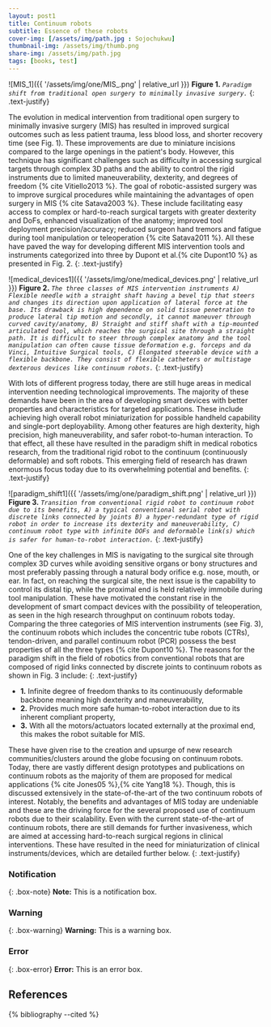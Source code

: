 ```yaml
---
layout: post1
title: Continuum robots
subtitle: Essence of these robots
cover-img: [/assets/img/path.jpg : Sojochukwu]
thumbnail-img: /assets/img/thumb.png
share-img: /assets/img/path.jpg
tags: [books, test]
---
```


![MIS_1]({{ '/assets/img/one/MIS_.png' | relative_url }})
**Figure 1.** *`Paradigm shift from traditional open surgery to minimally invasive surgery.`*
{: .text-justify}

The evolution in medical intervention from traditional open surgery to minimally invasive surgery (MIS) has resulted in improved surgical outcomes such as less patient trauma, less blood loss, and shorter recovery time (see Fig. 1). These improvements are due to miniature incisions compared to the large openings in the patient's body. However, this technique has significant challenges such as difficulty in accessing surgical targets through complex 3D paths and the ability to control the rigid instruments due to limited maneuverability, dexterity, and degrees of freedom {% cite Vitiello2013 %}. The goal of robotic-assisted surgery was to improve surgical procedures while maintaining the advantages of open surgery in MIS {% cite Satava2003 %}. These include facilitating easy access to complex or hard-to-reach surgical targets with greater dexterity and DoFs, enhanced visualization of the anatomy; improved tool deployment precision/accuracy; reduced surgeon hand tremors and fatigue during tool manipulation or teleoperation {% cite Satava2011 %}. All these have paved the way for developing different MIS intervention tools and instruments categorized into three by Dupont et al.{% cite Dupont10 %} as presented in Fig. 2. 
{: .text-justify}

![medical_devices1]({{ '/assets/img/one/medical_devices.png' | relative_url }})
**Figure 2.** *`The three classes of MIS intervention instruments A) Flexible needle with a straight shaft having a bevel tip that steers and changes its direction upon application of lateral force at the base. Its drawback is high dependence on solid tissue penetration to produce lateral tip motion and secondly, it cannot maneuver through curved cavity/anatomy, B) Straight and stiff shaft with a tip-mounted articulated tool, which reaches the surgical site through a straight path. It is difficult to steer through complex anatomy and the tool manipulation can often cause tissue deformation e.g. forceps and da Vinci, Intuitive Surgical tools, C) Elongated steerable device with a flexible backbone. They consist of flexible catheters or multistage dexterous devices like continuum robots.`* 
{: .text-justify}

With lots of different progress today, there are still huge areas in medical intervention needing technological improvements. The majority of these demands have been in the area of developing smart devices with better properties and characteristics for targeted applications. These include achieving high overall robot miniaturization for possible handheld capability and single-port deployability. Among other features are high dexterity, high precision, high maneuverability, and safer robot-to-human interaction. To that effect, all these have resulted in the paradigm shift in medical robotics research, from the traditional rigid robot to the continuum (continuously deformable) and soft robots. This emerging field of research has drawn enormous focus today due to its overwhelming potential and benefits. 
{: .text-justify}

![paradigm_shift1]({{ '/assets/img/one/paradigm_shift.png' | relative_url }})
**Figure 3.** *`Transition from conventional rigid robot to continuum robot due to its benefits, A) a typical conventional serial robot with discrete links connected by joints B) a hyper-redundant type of rigid robot in order to increase its dexterity and maneuverability, C) continuum robot type with infinite DOFs and deformable link(s) which is safer for human-to-robot interaction.`*
{: .text-justify}

One of the key challenges in MIS is navigating to the surgical site through complex 3D curves while avoiding sensitive organs or bony structures and most preferably passing through a natural body orifice e.g. nose, mouth, or ear. In fact, on reaching the surgical site, the next issue is the capability to control its distal tip, while the proximal end is held relatively immobile during tool manipulation. These have motivated the constant rise in the development of smart compact devices with the possibility of teleoperation, as seen in the high research throughput on continuum robots today. Comparing the three categories of MIS intervention instruments (see Fig. 3), the continuum robots which includes the concentric tube robots (CTRs), tendon-driven, and parallel continuum robot (PCR) possess the best properties of all the three types {% cite Dupont10 %}. The reasons for the paradigm shift in the field of robotics from conventional robots that are composed of rigid links connected by discrete joints to continuum robots as shown in Fig. 3 include:
{: .text-justify}
- **1.** Infinite degree of freedom thanks to its continuously deformable backbone meaning high dexterity and maneuverability,
- **2.** Provides much more safe human-to-robot interaction due to its inherent compliant property,
- **3.** With all the motors/actuators located externally at the proximal end, this makes the robot suitable for MIS. 

These have given rise to the creation and upsurge of new research communities/clusters around the globe focusing on continuum robots. Today, there are vastly different design prototypes and publications on continuum robots as the majority of them are proposed for medical applications {% cite Jones05 %},{% cite Yang18 %}. Though, this is discussed extensively in the state-of-the-art of the two continuum robots of interest. Notably, the benefits and advantages of MIS today are undeniable and these are the driving force for the several proposed use of continuum robots due to their scalability. Even with the current state-of-the-art of continuum robots, there are still demands for further invasiveness, which are aimed at accessing hard-to-reach surgical regions in clinical interventions. These have resulted in the need for miniaturization of clinical instruments/devices, which are detailed further below.
{: .text-justify}


### Notification

{: .box-note}
**Note:** This is a notification box.

### Warning

{: .box-warning}
**Warning:** This is a warning box.

### Error

{: .box-error}
**Error:** This is an error box.

References
----------

{% bibliography --cited %}

<h1>
      <span id="txt-rotate" data-period="500" data-rotate='["Nwafor is a guru", "I am fucking tired of this program."]'>

